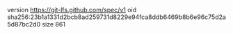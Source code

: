 version https://git-lfs.github.com/spec/v1
oid sha256:23b1a1331d2bcb8ad259731d8229e94fca8ddb6469b8b6e96c75d2a5d87bc2d0
size 861
